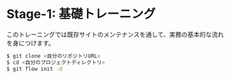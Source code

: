 # Stage-1: 基礎トレーニング

このトレーニングでは既存サイトのメンテナンスを通して、実務の基本的な流れを身につけます。


```bash
$ git clone <自分のリポジトリURL>
$ cd <自分のプロジェクトディレクトリ>
$ git flow init -d
```



